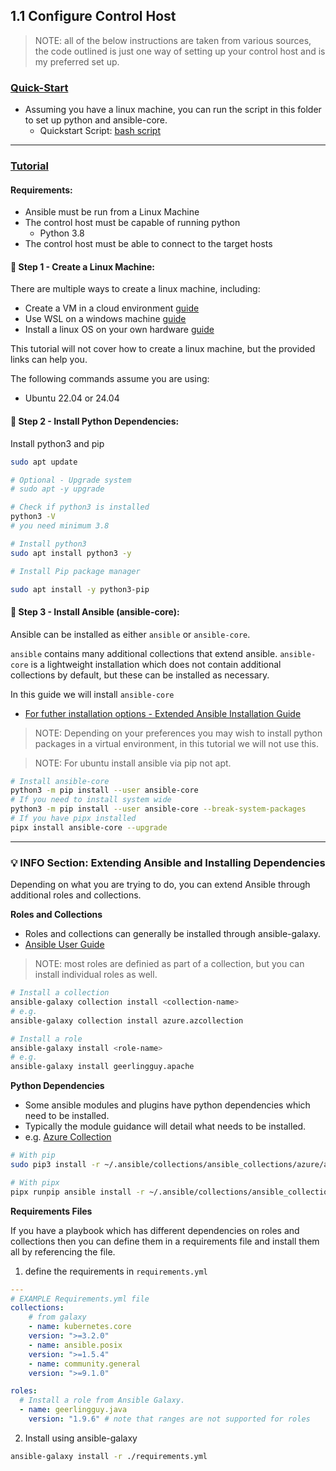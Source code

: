 ## 1.1 Configure Control Host 

> NOTE: all of the below instructions are taken from various sources, the code outlined is just one way of setting up your control host and is my preferred set up.

### <u>Quick-Start</u>
- Assuming you have a linux machine, you can run the script in this folder to set up python and ansible-core. 
    - Quickstart Script: [bash script](./quickstart.sh)
***

### <u>Tutorial</u>

#### Requirements: 
- Ansible must be run from a Linux Machine
- The control host must be capable of running python
    - Python 3.8 
- The control host must be able to connect to the target hosts


#### :rocket: __Step 1 - Create a Linux Machine:__
There are multiple ways to create a linux machine, including: 
- Create a VM in a cloud environment [guide](https://learn.microsoft.com/en-us/azure/developer/ansible/install-on-linux-vm?tabs=azure-cli#create-a-virtual-machine)
- Use WSL on a windows machine [guide](https://learn.microsoft.com/en-us/windows/wsl/setup/environment)
- Install a linux OS on your own hardware [guide](https://ubuntu.com/tutorials/install-ubuntu-desktop#1-overview)

This tutorial will not cover how to create a linux machine, but the provided links can help you. 

The following commands assume you are using: 
- Ubuntu 22.04 or 24.04

#### :rocket: __Step 2 - Install Python Dependencies:__

Install python3 and pip

```bash
sudo apt update

# Optional - Upgrade system 
# sudo apt -y upgrade

# Check if python3 is installed 
python3 -V
# you need minimum 3.8

# Install python3
sudo apt install python3 -y

# Install Pip package manager

sudo apt install -y python3-pip
```

#### :rocket: __Step 3 - Install Ansible (ansible-core):__

Ansible can be installed as either `ansible` or `ansible-core`. 

`ansible` contains many additional collections that extend ansible.
`ansible-core` is a lightweight installation which does not contain additional collections by default, but these can be installed as necessary. 

In this guide we will install `ansible-core`
- [For futher installation options - Extended Ansible Installation Guide](https://docs.ansible.com/ansible/latest/installation_guide/intro_installation.html#installing-ansible)

> NOTE: Depending on your preferences you may wish to install python packages in a virtual environment, in this tutorial we will not use this.

> NOTE: For ubuntu install ansible via pip not apt.

```bash 
# Install ansible-core
python3 -m pip install --user ansible-core
# If you need to install system wide
python3 -m pip install --user ansible-core --break-system-packages
# If you have pipx installed
pipx install ansible-core --upgrade
```
***


### :bulb: __INFO Section: Extending Ansible and Installing Dependencies__

Depending on what you are trying to do, you can extend Ansible through additional roles and collections. 

**Roles and Collections**
- Roles and collections can generally be installed through ansible-galaxy. 
- [Ansible User Guide](https://docs.ansible.com/ansible/latest/galaxy/user_guide.html)

> NOTE: most roles are definied as part of a collection, but you can install individual roles as well.
```bash
# Install a collection 
ansible-galaxy collection install <collection-name>
# e.g.
ansible-galaxy collection install azure.azcollection

# Install a role 
ansible-galaxy install <role-name>
# e.g.
ansible-galaxy install geerlingguy.apache
```

**Python Dependencies**
- Some ansible modules and plugins have python dependencies which need to be installed. 
- Typically the module guidance will detail what needs to be installed. 
- e.g. [Azure Collection](https://github.com/ansible-collections/azure?tab=readme-ov-file#requirements)

```bash
# With pip
sudo pip3 install -r ~/.ansible/collections/ansible_collections/azure/azcollection/requirements.txt

# With pipx
pipx runpip ansible install -r ~/.ansible/collections/ansible_collections/azure/azcollection/requirements.txt
```

**Requirements Files**

If you have a playbook which has different dependencies on roles and collections then you can define them in a requirements file and install them all by referencing the file. 

1. define the requirements in `requirements.yml`

```yaml
---
# EXAMPLE Requirements.yml file
collections:
    # from galaxy
    - name: kubernetes.core
    version: ">=3.2.0"
    - name: ansible.posix
    version: ">=1.5.4"
    - name: community.general
    version: ">=9.1.0"

roles:
  # Install a role from Ansible Galaxy.
  - name: geerlingguy.java
    version: "1.9.6" # note that ranges are not supported for roles
```

2. Install using ansible-galaxy
```bash
ansible-galaxy install -r ./requirements.yml
```
